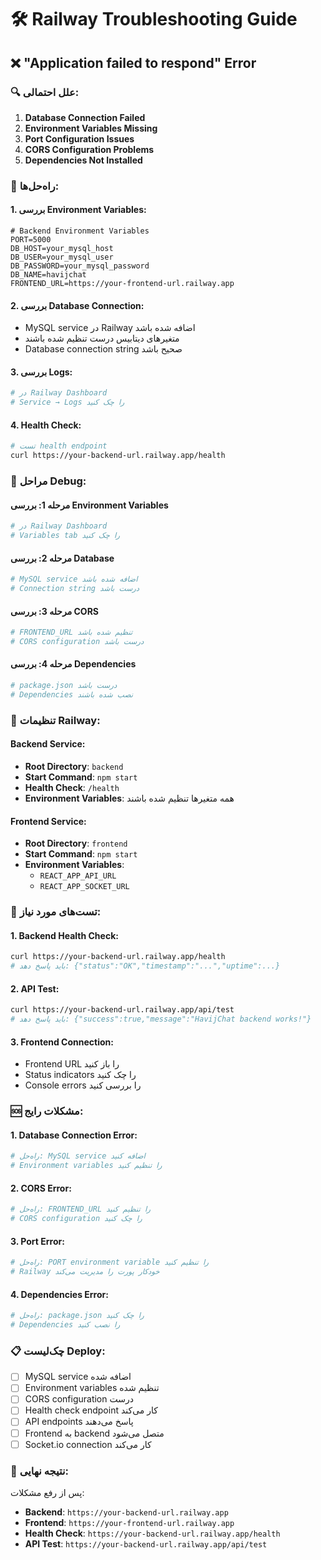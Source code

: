 # 🛠️ Railway Troubleshooting Guide

## ❌ "Application failed to respond" Error

### 🔍 **علل احتمالی:**

1. **Database Connection Failed**
2. **Environment Variables Missing**
3. **Port Configuration Issues**
4. **CORS Configuration Problems**
5. **Dependencies Not Installed**

### 🔧 **راه‌حل‌ها:**

#### **1. بررسی Environment Variables:**
```env
# Backend Environment Variables
PORT=5000
DB_HOST=your_mysql_host
DB_USER=your_mysql_user
DB_PASSWORD=your_mysql_password
DB_NAME=havijchat
FRONTEND_URL=https://your-frontend-url.railway.app
```

#### **2. بررسی Database Connection:**
- MySQL service در Railway اضافه شده باشد
- متغیرهای دیتابیس درست تنظیم شده باشند
- Database connection string صحیح باشد

#### **3. بررسی Logs:**
```bash
# در Railway Dashboard
# Service → Logs را چک کنید
```

#### **4. Health Check:**
```bash
# تست health endpoint
curl https://your-backend-url.railway.app/health
```

### 🚀 **مراحل Debug:**

#### **مرحله 1: بررسی Environment Variables**
```bash
# در Railway Dashboard
# Variables tab را چک کنید
```

#### **مرحله 2: بررسی Database**
```bash
# MySQL service اضافه شده باشد
# Connection string درست باشد
```

#### **مرحله 3: بررسی CORS**
```bash
# FRONTEND_URL تنظیم شده باشد
# CORS configuration درست باشد
```

#### **مرحله 4: بررسی Dependencies**
```bash
# package.json درست باشد
# Dependencies نصب شده باشند
```

### 🔧 **تنظیمات Railway:**

#### **Backend Service:**
- **Root Directory**: `backend`
- **Start Command**: `npm start`
- **Health Check**: `/health`
- **Environment Variables**: همه متغیرها تنظیم شده باشند

#### **Frontend Service:**
- **Root Directory**: `frontend`
- **Start Command**: `npm start`
- **Environment Variables**: 
  - `REACT_APP_API_URL`
  - `REACT_APP_SOCKET_URL`

### 🧪 **تست‌های مورد نیاز:**

#### **1. Backend Health Check:**
```bash
curl https://your-backend-url.railway.app/health
# باید پاسخ دهد: {"status":"OK","timestamp":"...","uptime":...}
```

#### **2. API Test:**
```bash
curl https://your-backend-url.railway.app/api/test
# باید پاسخ دهد: {"success":true,"message":"HavijChat backend works!"}
```

#### **3. Frontend Connection:**
- Frontend URL را باز کنید
- Status indicators را چک کنید
- Console errors را بررسی کنید

### 🆘 **مشکلات رایج:**

#### **1. Database Connection Error:**
```bash
# راه‌حل: MySQL service اضافه کنید
# Environment variables را تنظیم کنید
```

#### **2. CORS Error:**
```bash
# راه‌حل: FRONTEND_URL را تنظیم کنید
# CORS configuration را چک کنید
```

#### **3. Port Error:**
```bash
# راه‌حل: PORT environment variable را تنظیم کنید
# Railway خودکار پورت را مدیریت می‌کند
```

#### **4. Dependencies Error:**
```bash
# راه‌حل: package.json را چک کنید
# Dependencies را نصب کنید
```

### 📋 **چک‌لیست Deploy:**

- [ ] MySQL service اضافه شده
- [ ] Environment variables تنظیم شده
- [ ] CORS configuration درست
- [ ] Health check endpoint کار می‌کند
- [ ] API endpoints پاسخ می‌دهند
- [ ] Frontend به backend متصل می‌شود
- [ ] Socket.io connection کار می‌کند

### 🎯 **نتیجه نهایی:**

پس از رفع مشکلات:
- **Backend**: `https://your-backend-url.railway.app`
- **Frontend**: `https://your-frontend-url.railway.app`
- **Health Check**: `https://your-backend-url.railway.app/health`
- **API Test**: `https://your-backend-url.railway.app/api/test`
